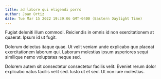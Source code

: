 ```yaml
---
title: ad labore qui eligendi porro
author: Joan Ortiz
date: Tue Mar 15 2022 19:39:06 GMT-0400 (Eastern Daylight Time)
---
```

Fugiat deleniti illum commodi. Reiciendis in omnis id non exercitationem at quaerat. Ipsum id ut fugit.

 Dolorum delectus itaque quae. Ut velit veniam unde explicabo quo placeat exercitationem laborum qui. Laborum molestias ipsum asperiores sequi similique nemo voluptates neque sed.

 Dolorem autem sit consectetur consectetur facilis velit. Eveniet rerum dolor explicabo natus facilis velit sed. Iusto ut et sed. Ut non iure molestias.